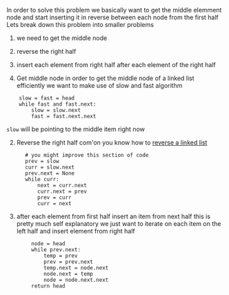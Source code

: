 In order to solve this problem we basically want to get the middle elemment node and start inserting it in reverse between each node from the first half 
Lets break down this problem into smaller problems
1. we need to get the middle node
2. reverse the right half
3. insert each element from right half after each element of the right half

1. Get middle node
in order to get the middle node of a linked list efficiently we want to make use of slow and fast algorithm
```
    slow = fast = head
    while fast and fast.next:
        slow = slow.next
        fast = fast.next.next
```
`slow` will be pointing to the middle item right now

2. Reverse the right half
com'on you know how to [reverse a linked list](https://github.com/Volver805/Blind-75-Optimal-solutions/tree/master/206-reverse-linked-list)
```
      # you might improve this section of code
      prev = slow
      curr = slow.next
      prev.next = None
      while curr:
          next = curr.next
          curr.next = prev
          prev = curr
          curr = next
```
3. after each element from first half insert an item from next half
this is pretty much self explanatory we just want to iterate on each item on the left half and insert element from right half
```
        node = head
        while prev.next:
            temp = prev
            prev = prev.next
            temp.next = node.next
            node.next = temp
            node = node.next.next
        return head
```
